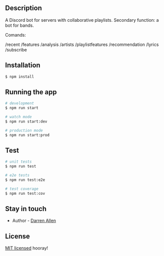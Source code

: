 ## Description

A Discord bot for servers with collaborative playlists.
Secondary function: a bot for bands.

Comands:

/recent
/features
/analysis
/artists
/playlistfeatures
/recommendation
/lyrics
/subscribe

## Installation

```bash
$ npm install
```

## Running the app

```bash
# development
$ npm run start

# watch mode
$ npm run start:dev

# production mode
$ npm run start:prod
```

## Test

```bash
# unit tests
$ npm run test

# e2e tests
$ npm run test:e2e

# test coverage
$ npm run test:cov
```

## Stay in touch

- Author - [Darren Allen](https://darrenallen.dev)

## License

[MIT licensed](LICENSE) hooray!
